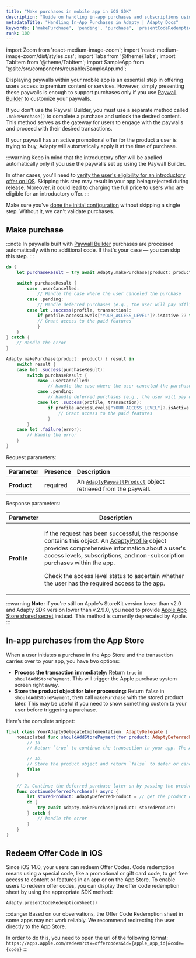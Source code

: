 ```yaml
---
title: "Make purchases in mobile app in iOS SDK"
description: "Guide on handling in-app purchases and subscriptions using Adapty."
metadataTitle: "Handling In-App Purchases in Adapty | Adapty Docs"
keywords: ['makePurchase', 'pending', 'purchase', 'presentCodeRedemptionSheet']
rank: 100
---
```


import Zoom from 'react-medium-image-zoom';
import 'react-medium-image-zoom/dist/styles.css';
import Tabs from '@theme/Tabs';
import TabItem from '@theme/TabItem'; 
import SampleApp from '@site/src/components/reusable/SampleApp.md'; 

Displaying paywalls within your mobile app is an essential step in offering users access to premium content or services. However, simply presenting these paywalls is enough to support purchases only if you use [Paywall Builder](adapty-paywall-builder) to customize your paywalls.

If you don't use the Paywall Builder, you must use a separate method called `.makePurchase()` to complete a purchase and unlock the desired content. This method serves as the gateway for users to engage with the paywalls and proceed with their desired transactions.

If your paywall has an active promotional offer for the product a user is trying to buy, Adapty will automatically apply it at the time of purchase.

:::warning
Keep in mind that the introductory offer will be applied automatically only if you use the paywalls set up using the Paywall Builder.

In other cases, you'll need to [verify the user's eligibility for an introductory offer on iOS](fetch-paywalls-and-products#check-intro-offer-eligibility-on-ios).  Skipping this step may result in your app being rejected during release. Moreover, it could lead to charging the full price to users who are eligible for an introductory offer.
:::

Make sure you've [done the initial configuration](quickstart) without skipping a single step. Without it, we can't validate purchases.

## Make purchase

:::note
In paywalls built with [Paywall Builder](adapty-paywall-builder) purchases are processed automatically with no additional code. If that's your case — you can skip this step.
:::

<Tabs groupId="current-os" queryString>
<TabItem value="swift" label="Swift" default>

```swift showLineNumbers
do {
    let purchaseResult = try await Adapty.makePurchase(product: product)

    switch purchaseResult {
        case .userCancelled:
            // Handle the case where the user canceled the purchase
        case .pending:
            // Handle deferred purchases (e.g., the user will pay offline with cash)
        case let .success(profile, transaction):
            if profile.accessLevels["YOUR_ACCESS_LEVEL"]?.isActive ?? false {
            // Grant access to the paid features
            }
    }
} catch {
    // Handle the error
}
```

</TabItem>
<TabItem value="swift-callback" label="Swift-Callback" default>

```swift showLineNumbers
Adapty.makePurchase(product: product) { result in
    switch result {
    case let .success(purchaseResult):
        switch purchaseResult {
            case .userCancelled:
                // Handle the case where the user canceled the purchase
            case .pending:
                // Handle deferred purchases (e.g., the user will pay offline with cash)
            case let .success(profile, transaction):
                if profile.accessLevels["YOUR_ACCESS_LEVEL"]?.isActive ?? false {
                    // Grant access to the paid features
                }
        }
    case let .failure(error):
        // Handle the error
    }
}
```

</TabItem>

</Tabs>

Request parameters:

| Parameter   | Presence | Description                                                                                         |
| :---------- | :------- | :-------------------------------------------------------------------------------------------------- |
| **Product** | required | An [`AdaptyPaywallProduct`](https://swift.adapty.io/documentation/adapty/adaptypaywallproduct) object retrieved from the paywall. |

Response parameters:

| Parameter | Description                                                                                                                                                                                                                                                                                                                                                            |
|---------|------------------------------------------------------------------------------------------------------------------------------------------------------------------------------------------------------------------------------------------------------------------------------------------------------------------------------------------------------------------------|
| **Profile** | <p>If the request has been successful, the response contains this object. An [AdaptyProfile](https://swift.adapty.io/documentation/adapty/adaptyprofile) object provides comprehensive information about a user's access levels, subscriptions, and non-subscription purchases within the app.</p><p>Check the access level status to ascertain whether the user has the required access to the app.</p> |

:::warning
**Note:** if you're still on Apple's StoreKit version lower than v2.0 and Adapty SDK version lower than v.2.9.0, you need to provide [Apple App Store shared secret](app-store-connection-configuration#step-4-enter-app-store-shared-secret) instead. This method is currently deprecated by Apple.
:::

## In-app purchases from the App Store

When a user initiates a purchase in the App Store and the transaction carries over to your app, you have two options:

- **Process the transaction immediately:** Return `true` in `shouldAddStorePayment`. This will trigger the Apple purchase system screen right away.
- **Store the product object for later processing:** Return `false` in `shouldAddStorePayment`, then call `makePurchase` with the stored product later. This may be useful if you need to show something custom to your user before triggering a purchase.

Here’s the complete snippet:

```swift showLineNumbers title="Swift"
final class YourAdaptyDelegateImplementation: AdaptyDelegate {
    nonisolated func shouldAddStorePayment(for product: AdaptyDeferredProduct) -> Bool {
        // 1a.
        // Return `true` to continue the transaction in your app. The Apple purchase system screen will show automatically.

        // 1b.
        // Store the product object and return `false` to defer or cancel the transaction.
        false
    }
    
    // 2. Continue the deferred purchase later on by passing the product to `makePurchase` when the timing is appropriate
    func continueDeferredPurchase() async {
        let storedProduct: AdaptyDeferredProduct = // get the product object from 1b.
        do {
            try await Adapty.makePurchase(product: storedProduct)
        } catch {
            // handle the error
        }
    }
}
```

## Redeem Offer Code in iOS

Since iOS 14.0, your users can redeem Offer Codes. Code redemption means using a special code, like a promotional or gift card code, to get free access to content or features in an app or on the App Store. To enable users to redeem offer codes, you can display the offer code redemption sheet by using the appropriate SDK method:

```swift showLineNumbers
Adapty.presentCodeRedemptionSheet()
```

:::danger
Based on our observations, the Offer Code Redemption sheet in some apps may not work reliably. We recommend redirecting the user directly to the App Store.

In order to do this, you need to open the url of the following format:
`https://apps.apple.com/redeem?ctx=offercodes&id={apple_app_id}&code={code}`
:::
